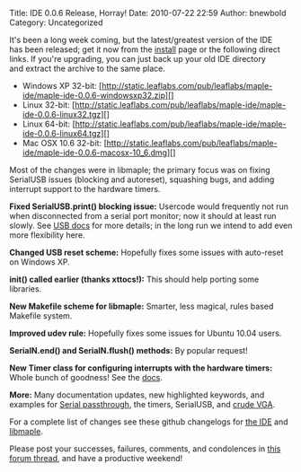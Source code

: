 Title: IDE 0.0.6 Release, Horray!
Date: 2010-07-22 22:59
Author: bnewbold
Category: Uncategorized

It's been a long week coming, but the latest/greatest version of the IDE
has been released; get it now from the [install][] page or the following
direct links. If you're upgrading, you can just back up your old IDE
directory and extract the archive to the same place.

-   Windows XP
    32-bit: [http://static.leaflabs.com/pub/leaflabs/maple-ide/maple-ide-0.0.6-windowsxp32.zip][]
-   Linux
    32-bit: [http://static.leaflabs.com/pub/leaflabs/maple-ide/maple-ide-0.0.6-linux32.tgz][]
-   Linux
    64-bit: [http://static.leaflabs.com/pub/leaflabs/maple-ide/maple-ide-0.0.6-linux64.tgz][]
-   Mac OSX 10.6
    32-bit: [http://static.leaflabs.com/pub/leaflabs/maple-ide/maple-ide-0.0.6-macosx-10_6.dmg][]

Most of the changes were in libmaple; the primary focus was on fixing
SerialUSB issues (blocking and autoreset), squashing bugs, and adding
interrupt support to the hardware timers.

**Fixed SerialUSB.print() blocking issue:**
Usercode would frequently not run when disconnected from a serial port
monitor; now it should at least run slowly. See [USB docs][] for more
details; in the long run we intend to add even more flexibility here.

**Changed USB reset scheme:**
Hopefully fixes some issues with auto-reset on Windows XP.

**init() called earlier (thanks xttocs!):**
This should help porting some libraries.

**New Makefile scheme for libmaple:**
Smarter, less magical, rules based Makefile system.

**Improved udev rule:**
Hopefully fixes some issues for Ubuntu 10.04 users.

**SerialN.end() and SerialN.flush() methods:**
By popular request!

**New Timer class for configuring interrupts with the hardware timers:**
Whole bunch of goodness! See the [docs][].

**More:**
Many documentation updates, new highlighted keywords, and examples for
[Serial passthrough][], the timers, SerialUSB, and [crude VGA][].

For a complete list of changes see these github changelogs for [the IDE][] and
[libmaple][].

Please post your successes, failures, comments, and condolences in [this forum
thread][], and have a productive weekend!

[install]: /docs/maple/install/
[http://static.leaflabs.com/pub/leaflabs/maple-ide/maple-ide-0.0.6-windowsxp32.zip]: http://static.leaflabs.com/pub/leaflabs/maple-ide/maple-ide-0.0.6-windowsxp32.zip
[http://static.leaflabs.com/pub/leaflabs/maple-ide/maple-ide-0.0.6-linux32.tgz]: http://static.leaflabs.com/pub/leaflabs/maple-ide/maple-ide-0.0.6-linux32.tgz
[http://static.leaflabs.com/pub/leaflabs/maple-ide/maple-ide-0.0.6-linux64.tgz]: http://static.leaflabs.com/pub/leaflabs/maple-ide/maple-ide-0.0.6-linux64.tgz
[http://static.leaflabs.com/pub/leaflabs/maple-ide/maple-ide-0.0.6-macosx-10_6.dmg]: http://static.leaflabs.com/pub/leaflabs/maple-ide/maple-ide-0.0.6-macosx-10_6.dmg
[USB docs]: /docs/maple/usb/
[docs]: /docs/maple/timers/
[Serial passthrough]: http://leaflabs.com/2010/07/serial-usb-passthrough/
[crude VGA]: http://www.flickr.com/photos/48069758@N08/4734657030/
[the IDE]: http://github.com/leaflabs/maple-ide/compare/0.0.5...v0.0.6
[libmaple]: http://github.com/leaflabs/libmaple/compare/v0.0.5...v0.0.6
[this forum thread]: http://forums.leaflabs.com/topic.php?id=106
